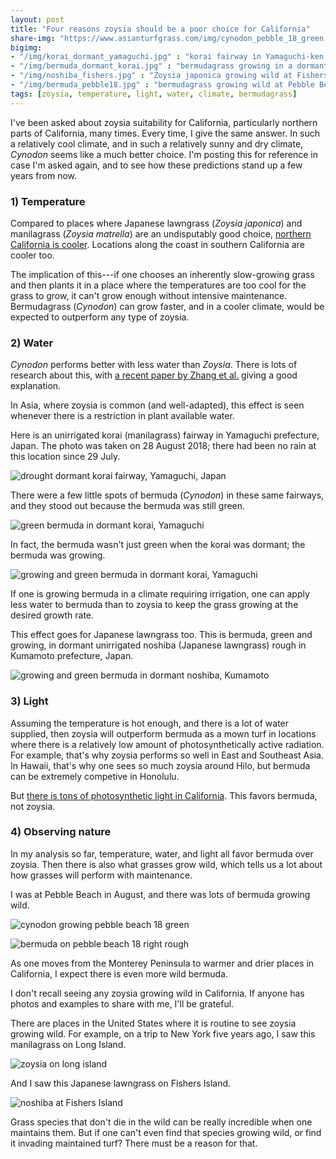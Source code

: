```yaml
---
layout: post
title: "Four reasons zoysia should be a poor choice for California"
share-img: "https://www.asianturfgrass.com/img/cynodon_pebble_18_green.jpg"
bigimg:
- "/img/korai_dormant_yamaguchi.jpg" : "korai fairway in Yamaguchi-ken, after more than a month with no precipitation"
- "/img/bermuda_dormant_korai.jpg" : "bermudagrass growing in a dormant korai fairway after more than a month with no rain, Yamaguchi-ken"
- "/img/noshiba_fishers.jpg" : "Zoysia japonica growing wild at Fishers Island, New York"
- "/img/bermuda_pebble18.jpg" : "bermudagrass growing wild at Pebble Beach, California"
tags: [zoysia, temperature, light, water, climate, bermudagrass]
---
```


I've been asked about zoysia suitability for California, particularly northern parts of California, many times. Every time, I give the same answer. In such a relatively cool climate, and in such a relatively sunny and dry climate, *Cynodon* seems like a much better choice. I'm posting this for reference in case I'm asked again, and to see how these predictions stand up a few years from now.

### 1) Temperature

Compared to places where Japanese lawngrass (*Zoysia japonica*) and manilagrass (*Zoysia matrella*) are an undisputably good choice, [northern California is cooler](https://www.asianturfgrass.com/2018-07-23-temperature-and-zoysia/). Locations along the coast in southern California are cooler too. 

The implication of this---if one chooses an inherently slow-growing grass and then plants it in a place where the temperatures are too cool for the grass to grow, it can't grow enough without intensive maintenance. Bermudagrass (*Cynodon*) can grow faster, and in a cooler climate, would be expected to outperform any type of zoysia.

### 2) Water

*Cynodon* performs better with less water than *Zoysia*. There is lots of research about this, with [a recent paper by Zhang et al.](https://www.asianturfgrass.com/2018-10-15-drought-bermudagrass-zoysiagrass/) giving a good explanation. 

In Asia, where zoysia is common (and well-adapted), this effect is seen whenever there is a restriction in plant available water.

Here is an unirrigated korai (manilagrass) fairway in Yamaguchi prefecture, Japan. The photo was taken on 28 August 2018; there had been no rain at this location since 29 July.

![drought dormant korai fairway, Yamaguchi, Japan](/img/korai_dormant_yamaguchi.jpg)

There were a few little spots of bermuda (*Cynodon*) in these same fairways, and they stood out because the bermuda was still green.

![green bermuda in dormant korai, Yamaguchi](/img/cynodon_korai_yamaguchi.jpg)

In fact, the bermuda wasn't just green when the korai was dormant; the bermuda was growing.

![growing and green bermuda in dormant korai, Yamaguchi](/img/bermuda_dormant_korai.jpg)

If one is growing bermuda in a climate requiring irrigation, one can apply less water to bermuda than to zoysia to keep the grass growing at the desired growth rate.

This effect goes for Japanese lawngrass too. This is bermuda, green and growing, in dormant unirrigated noshiba (Japanese lawngrass) rough in Kumamoto prefecture, Japan. 

![growing and green bermuda in dormant noshiba, Kumamoto](/img/cynodon_noshiba_kumamoto.jpg)

### 3) Light

Assuming the temperature is hot enough, and there is a lot of water supplied, then zoysia will outperform bermuda as a mown turf in locations where there is a relatively low amount of photosynthetically active radiation. For example, that's why zoysia performs so well in East and Southeast Asia. In Hawaii, that's why one sees so much zoysia around Hilo, but bermuda can be extremely competive in Honolulu. 

But [there is tons of photosynthetic light in California](https://www.asianturfgrass.com/2018-10-14-high-resolution-dli-maps-united-states/). This favors bermuda, not zoysia. 

### 4) Observing nature

In my analysis so far, temperature, water, and light all favor bermuda over zoysia. Then there is also what grasses grow wild, which tells us a lot about how grasses will perform with maintenance.

I was at Pebble Beach in August, and there was lots of bermuda growing wild.

![cynodon growing pebble beach 18 green](/img/cynodon_pebble_18_green.jpg)

![bermuda on pebble beach 18 right rough](/img/bermuda_pebble18.jpg)

As one moves from the Monterey Peninsula to warmer and drier places in California, I expect there is even more wild bermuda. 

I don't recall seeing any zoysia growing wild in California. If anyone has photos and examples to share with me, I'll be grateful.

There are places in the United States where it is routine to see zoysia growing wild. For example, on a trip to New York five years ago, I saw this manilagrass on Long Island.

![zoysia on long island](/img/zoysia_long_island.jpg)

And I saw this Japanese lawngrass on Fishers Island.

![noshiba at Fishers Island](/img/noshiba_fishers.jpg)

Grass species that don't die in the wild can be really incredible when one maintains them. But if one can't even find that species growing wild, or find it invading maintained turf? There must be a reason for that. 
